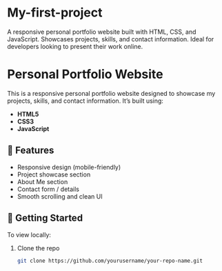 # My-first-project
A responsive personal portfolio website built with HTML, CSS, and JavaScript. Showcases projects, skills, and contact information. Ideal for developers looking to present their work online.

# Personal Portfolio Website

This is a responsive personal portfolio website designed to showcase my projects, skills, and contact information. It’s built using:

- **HTML5**
- **CSS3**
- **JavaScript**

## 🔧 Features

- Responsive design (mobile-friendly)
- Project showcase section
- About Me section
- Contact form / details
- Smooth scrolling and clean UI

## 🚀 Getting Started

To view locally:

1. Clone the repo
   ```bash
   git clone https://github.com/yourusername/your-repo-name.git
